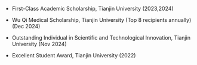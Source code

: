 - First-Class Academic Scholarship, Tianjin University (2023,2024)

- Wu Qi Medical Scholarship, Tianjin University (Top 8 recipients annually)	(Dec 2024)

- Outstanding Individual in Scientific and Technological Innovation, Tianjin University	(Nov 2024)

- Excellent Student Award, Tianjin University (2022)
